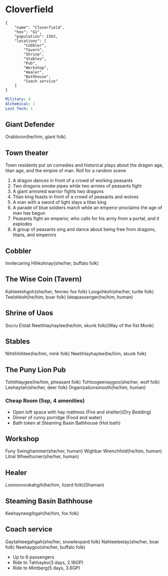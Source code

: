 # Cloverfield

```
{
    "name": "Cloverfield",
    "hex": "G1",
    "population": 1563,
    "locations": [
        "Cobbler",
        "Tavern",
        "Shrine",
        "Stables",
        "Pub",
        "Workshop",
        "Healer",
        "Bathhouse",
        "Coach service"
    ]
}
```

```yml
Military: 4
Alchemical: 1
Lost Tech: 1
```
## Giant Defender
Orabloron(he/him, giant folk)

## Town theater
Town residents put on comedies and historical plays about the  dragon age, titan age, and the empire of man.
Roll for a random scene
1. A dragon dances in front of a crowd of working peasants
2. Two dragons smoke pipes while two armies of peasants fight
3. A giant armored warrior fights two dragons
4. Titan king feasts in front of a crowd of peasants and wolves
5. A man with a sword of light slays a titan king
6. A parade of blue soldiers march while an emperor proclaims the age of man has begun
7. Peasants fight an emperor, who calls for his army from a portal, and it explodes
8. A group of peasants sing and dance about being free from dragons, titans, and emperors

## Cobbler
Invitecaring
Hihkohnay(she/her, buffalo folk)

## The Wise Coin (Tavern)
Kahleetohgoh(she/her, fennec fox folk)
Loogohkoh(she/her, turtle folk)
Teelohkoh(he/him, boar folk)
Ideapassenger(he/him, human)

## Shrine of Uaos
Socru Elstat
Neetihlayhaylee(he/him, skunk folk)(Way of the fist Monk)

## Stables
Nihtihhihtee(he/him, mink folk)
Neetihlayhaylee(he/him, skunk folk)

## The Puny Lion Pub
Tohtihlaygee(he/him, pheasant folk)
Tohtoogeenaygoo(she/her, wolf folk)
Leehaytah(she/her, deer folk)
Organizationsmooth(he/him, human)

### Cheap Room (5sp, 4 amenities)
- Open loft space with hay mattress (Fire and shelter)(Dry Bedding)
- Dinner of runny porridge (Food and water)
- Bath token at Steaming Basin Bathhouse (Hot bath)

## Workshop
Funy Swinghammer(she/her, human)
Wighbar Wrenchfold(he/him, human)
Litral Wheelturner(she/her, human)

## Healer
Loonoonookahgih(he/him, lizard folk)(Shaman)

## Steaming Basin Bathhouse
Keehayneegihgah(he/him, fox folk)

## Coach service
Gaytahteegahgah(she/her, snowleopard folk)
Nahteeleetay(she/her, boar folk)
Neehaygoo(she/her, buffalo folk)
- Up to 6 passengers
- Ride to Tahhayko(3 days, 2.16GP)
- Ride to Mintberg(5 days, 3.6GP)